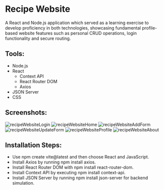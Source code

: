 # Recipe Website
A React and Node.js application which served as a learning exercise to develop proficiency in both technologies, showcasing fundamental profile-based website features such as personal CRUD operations, login functionality and secure routing.

## Tools:
- Node.js
- React
  - Context API
  - React Router DOM
  - Axios
- JSON Server
- CSS
  
## Screenshots:
![recipeWebsiteLogin](https://github.com/mukumbasar/recipe-website/assets/93601245/d950dbca-7886-4602-bb50-6a87771407e1)
![recipeWebsiteHome](https://github.com/mukumbasar/recipe-website/assets/93601245/3eeb7cf3-3579-4db7-b2f4-9ea7f5686eca)
![recipeWebsiteAddForm](https://github.com/mukumbasar/recipe-website/assets/93601245/14d70b6e-0d22-4289-99b2-bf74fbc77a9d)
![recipeWebsiteUpdateForm](https://github.com/mukumbasar/recipe-website/assets/93601245/0adaaeb2-e209-4714-9f3e-8f0dd05109ce)
![recipeWebsiteProfile](https://github.com/mukumbasar/recipe-website/assets/93601245/47db1e4a-61b9-454d-b7c9-373f98d4de7d)
![recipeWebsiteAbout](https://github.com/mukumbasar/recipe-website/assets/93601245/41dbdb3c-0253-426b-98d6-82c092b5b8e8)

## Installation Steps:
- Use npm create vite@latest and then choose React and JavaScript.
- Install Axios by running npm install axios.
- Install React Router DOM with npm install react-router-dom.
- Install Context API by executing npm install context-api.
- Install JSON Server by running npm install json-server for backend simulation.

